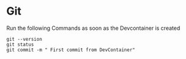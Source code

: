 # Git

Run the following Commands as soon as the Devcontainer is created

```git
git --version
git status
git commit -m " First commit from DevContainer"
```
